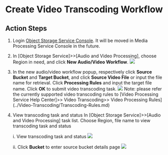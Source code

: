 # Create Video Transcoding Workflow

## Action Steps

1. Login [Object Storage Service Console](http://jfs-console.jdcloud.com/overview). It will be moved in Media Processing Service Console in the future.

2. In [Object Storage Service]>>[Audio and Video Processing], choose Region in need, and click **New Audio/Video Workflow**.
![](https://github.com/jdcloudcom/cn/blob/edit/image/Media-Processing-Service/MPS-002.png)

3. In the new audio/video workflow popup, respectively click **Source Bucket** and **Target Bucket**, and click **Source Video File** or input the file name for retrieval. Click **Processing Rules** and input the target file name. Click **OK** to submit video transcoding task.
![](https://github.com/jdcloudcom/cn/blob/edit/image/Media-Processing-Service/MPS-003.png)
Note: please refer the currently supported video transcoding rules to [Video Processing Service Help Center]>> Video Transcoding>> Video Processing Rules](../Video-Transcoding/Transcoding-Rules.md)

4. View transcoding task and status
In [Object Storage Service]>>[Audio and Video Processing] task list. Choose Region, file name to view transcoding task and status

    i. View transcoding task and status
    ![](https://github.com/jdcloudcom/cn/blob/edit/image/Media-Processing-Service/MPS-004.png)

    ii. Click **Bucket** to enter source bucket details page
    ![](https://github.com/jdcloudcom/cn/blob/edit/image/Media-Processing-Service/MPS-005.png)
